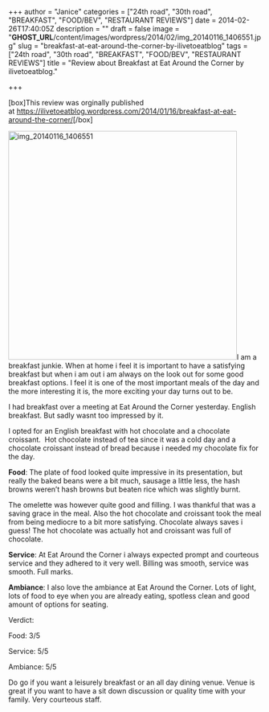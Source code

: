 +++
author = "Janice"
categories = ["24th road", "30th road", "BREAKFAST", "FOOD/BEV", "RESTAURANT REVIEWS"]
date = 2014-02-26T17:40:05Z
description = ""
draft = false
image = "__GHOST_URL__/content/images/wordpress/2014/02/img_20140116_1406551.jpg"
slug = "breakfast-at-eat-around-the-corner-by-ilivetoeatblog"
tags = ["24th road", "30th road", "BREAKFAST", "FOOD/BEV", "RESTAURANT REVIEWS"]
title = "Review about Breakfast at Eat Around the Corner by ilivetoeatblog."

+++


<p>[box]This review was orginally published at <a href="https://ilivetoeatblog.wordpress.com/2014/01/16/breakfast-at-eat-around-the-corner/">https://ilivetoeatblog.wordpress.com/2014/01/16/breakfast-at-eat-around-the-corner/</a>[/box]</p>
<p><img loading="lazy" class="size-full wp-image-5982 alignright" alt="img_20140116_1406551" src="https://i0.wp.com/bandra.info/wp-content/uploads/2014/02/img_20140116_1406551.jpg?resize=455%2C455&#038;ssl=1" width="455" height="455" srcset="https://i0.wp.com/bandra.info/wp-content/uploads/2014/02/img_20140116_1406551.jpg?w=455&amp;ssl=1 455w, https://i0.wp.com/bandra.info/wp-content/uploads/2014/02/img_20140116_1406551.jpg?resize=150%2C150&amp;ssl=1 150w" sizes="(max-width: 455px) 100vw, 455px" data-recalc-dims="1" />I am a breakfast junkie. When at home i feel it is important to have a satisfying breakfast but when i am out i am always on the look out for some good breakfast options. I feel it is one of the most important meals of the day and the more interesting it is, the more exciting your day turns out to be.</p>
<p>I had breakfast over a meeting at Eat Around the Corner yesterday. English breakfast. But sadly wasnt too impressed by it.</p>
<p>I opted for an English breakfast with hot chocolate and a chocolate croissant.  Hot chocolate instead of tea since it was a cold day and a chocolate croissant instead of bread because i needed my chocolate fix for the day.</p>
<p><strong>Food</strong>: The plate of food looked quite impressive in its presentation, but really the baked beans were a bit much, sausage a little less, the hash browns weren’t hash browns but beaten rice which was slightly burnt.</p>
<p>The omelette was however quite good and filling. I was thankful that was a saving grace in the meal. Also the hot chocolate and croissant took the meal from being mediocre to a bit more satisfying. Chocolate always saves i guess! The hot chocolate was actually hot and croissant was full of chocolate.</p>
<p><strong>Service</strong>: At Eat Around the Corner i always expected prompt and courteous service and they adhered to it very well. Billing was smooth, service was smooth. Full marks.</p>
<p><strong>Ambiance</strong>: I also love the ambiance at Eat Around the Corner. Lots of light, lots of food to eye when you are already eating, spotless clean and good amount of options for seating.</p>
<p>Verdict:</p>
<p>Food: 3/5</p>
<p>Service: 5/5</p>
<p>Ambiance: 5/5</p>
<p>Do go if you want a leisurely breakfast or an all day dining venue. Venue is great if you want to have a sit down discussion or quality time with your family. Very courteous staff.</p>



